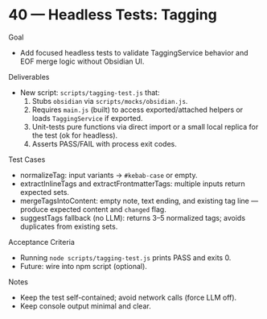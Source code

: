 # 40 — Headless Tests: Tagging

Goal
- Add focused headless tests to validate TaggingService behavior and EOF merge logic without Obsidian UI.

Deliverables
- New script: `scripts/tagging-test.js` that:
  1) Stubs `obsidian` via `scripts/mocks/obsidian.js`.
  2) Requires `main.js` (built) to access exported/attached helpers or loads `TaggingService` if exported.
  3) Unit-tests pure functions via direct import or a small local replica for the test (ok for headless).
  4) Asserts PASS/FAIL with process exit codes.

Test Cases
- normalizeTag: input variants → `#kebab-case` or empty.
- extractInlineTags and extractFrontmatterTags: multiple inputs return expected sets.
- mergeTagsIntoContent: empty note, text ending, and existing tag line — produce expected content and `changed` flag.
- suggestTags fallback (no LLM): returns 3–5 normalized tags; avoids duplicates from existing sets.

Acceptance Criteria
- Running `node scripts/tagging-test.js` prints PASS and exits 0.
- Future: wire into npm script (optional).

Notes
- Keep the test self-contained; avoid network calls (force LLM off).
- Keep console output minimal and clear.


